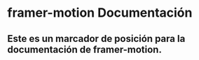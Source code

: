 # framer-motion Documentación
## Este es un marcador de posición para la documentación de framer-motion.